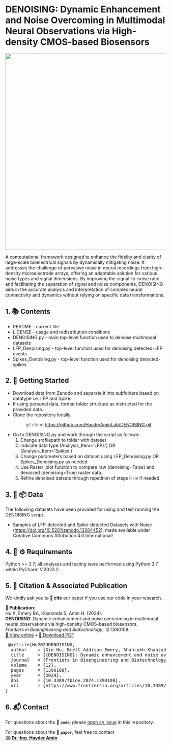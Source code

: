 # **DENOISING: Dynamic Enhancement and Noise Overcoming in Multimodal Neural Observations via High-density CMOS-based Biosensors**

<p align="center">
  <img width="1090" height="614" src="https://github.com/HayderAminLab/DENOISING/assets/158823360/1c5ad1e1-5746-44b4-8a2c-92ceecde429b">
</p>

 A computational framework designed to enhance the fidelity and clarity of large-scale bioelectrical signals by dynamically mitigating noise. It addresses the challenge of 
 pervasive noise in neural recordings from high-density microelectrode arrays, offering an adaptable solution for various noise types and signal dimensions. By improving the signal-to-noise ratio 
 and facilitating the separation of signal and noise components, DENOISING aids in the accurate analysis and interpretation 
 of complex neural connectivity and dynamics without relying on specific data transformations.

## **1. 📚 Contents**

  - README - current file
  - LICENSE - usage and redistribution conditions
  - DENOISING.py - main top-level function used to denoise multimodal datasets
  - LFP_Denoising.py - top-level function used for denoising detected-LFP events
  - Spikes_Denoising.py - top-level function used for denoising detected-spikes

## **2. 🚀 Getting Started**

  - Download data from Zenodo and separate it into subfolders based on datatype i.e. LFP and Spike.
  - If using personal data, format folder structure as instructed for the provided data. 
  - Clone the repository locally.
       > git clone https://github.com/HayderAminLab/DENOISING.git
  - Go to DENOISING.py and work through the script as follows:
    1. Change srcfilepath to folder with dataset
    2. Indicate data type (Analysis_Item='LFPs') OR (Analysis_Item='Spikes')
    3. Change parameters based on dataset using LFP_Denoising.py OR Spikes_Denoising.py as needed.
    4. Use Raster_plot function to compare raw (denoising=False) and denoised (denoising=True) raster data.
    5. Refine denoised datsets through repetition of steps iii-iv if needed. 

## **3. 🧠 📦 Data**

The following datasets have been provided for using and test running the DENOISING script.
  - Samples of LFP-detected and Spike-detected Datasets with Noise (https://doi.org/10.5281/zenodo.13284452), made available under Creative Commons Attribution 4.0 International!

## **4. 🧩 ⚙️ Requirements**

Python >= 3.7; all analyses and testing were performed using Python 3.7 within PyCharm V.2023.2

## **5. 📄 Citation & Associated Publication**

We kindly ask you to **📌 cite** our paper if you use our code in your research.

**📘 Publication:**  
Hu X, Emery BA, Khanzada S, Amin H. (2024).  
**DENOISING**: Dynamic enhancement and noise overcoming in multimodal neural observations via high-density CMOS-based biosensors.  
*Frontiers in Bioengineering and Biotechnology*, 12:1390108.  
[🔗 View online](https://www.frontiersin.org/articles/10.3389/fbioe.2024.1390108/full) • [📄 Download PDF](https://github.com/HayderAminLab/DENOISING/raw/main/Hu%20et%20al%202024.pdf)

<pre> @article{Hu2024DENOISING,
  author    = {Xin Hu, Brett Addison Emery, Shahrukh Khanzada, and Hayder Amin},
  title     = {{DENOISING}: Dynamic enhancement and noise overcoming in multimodal neural observations via high-density {CMOS}-based biosensors},
  journal   = {Frontiers in Bioengineering and Biotechnology},
  volume    = {12},
  pages     = {1390108},
  year      = {2024},
  doi       = {10.3389/fbioe.2024.1390108},
  url       = {https://www.frontiersin.org/articles/10.3389/fbioe.2024.1390108/full}
}
</pre>

## **6. 📬 Contact**

For questions about the 🧠 **`code`**, please [open an issue](https://github.com/HayderAminLab/DENOISING/issues) in this repository.

For questions about the 📄 **`paper`**, feel free to contact  
**✉️ [Dr.-Ing. Hayder Amin](mailto:hayder.amin@dzne.de)** 
